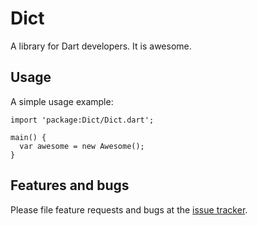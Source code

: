 # Dict

A library for Dart developers. It is awesome.

## Usage

A simple usage example:

    import 'package:Dict/Dict.dart';

    main() {
      var awesome = new Awesome();
    }

## Features and bugs

Please file feature requests and bugs at the [issue tracker][tracker].

[tracker]: http://example.com/issues/replaceme
